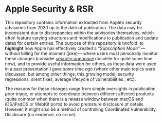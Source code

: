 # Apple Security &amp; RSR

This repository contains information extracted from Apple’s security advisories from 2020 up to the date of publication. The data may be inconsistent due to discrepancies within the advisories themselves, which often feature varying structures and modifications to publication and update dates for certain entries. The purpose of this repository is twofold: to **highlight** how Apple has effectively created a *“Subscription Mode”* —without billing for the moment (joke)— where users must personally monitor these changes (consider [security-announce](https://lists.apple.com/archives/security-announce/2024) obsolete for quite some time now), and to provide useful information for others, as these data were used in a past presentation I gave *some time ago* (where other main topics were discussed, but among other things, this growing model, security regressions, silent fixes, average lifecycle of vulnerabilities., etc).

The reasons for these changes range from simple oversights in publication, poor triage, or attempts to coordinate between different affected products (quite common when there is a release window between macOS and iOS/iPadOS or WebKit ports) to avoid premature disclosure of details. However, it might also be a method of controlling Coordinated Vulnerability Disclosure (no evidence, no crime).
